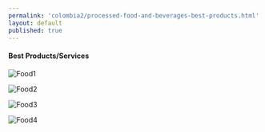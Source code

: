 ```yaml
--- 
permalink: 'colombia2/processed-food-and-beverages-best-products.html' 
layout: default
published: true 
---
```

<h4 id="processed-food-and-beverages-best-products">Best Products/Services</h4>

![Food1](../images/food1.png)

![Food2](../images/food2.png)

![Food3](../images/food3.png)

![Food4](../images/food4.png)

